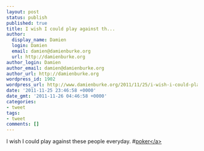 ```yaml
---
layout: post
status: publish
published: true
title: I wish I could play against th...
author:
  display_name: Damien
  login: Damien
  email: damien@damienburke.org
  url: http://damienburke.org
author_login: Damien
author_email: damien@damienburke.org
author_url: http://damienburke.org
wordpress_id: 1902
wordpress_url: http://www.damienburke.org/2011/11/25/i-wish-i-could-play-against-th/
date: '2011-11-25 23:46:58 +0000'
date_gmt: '2011-11-26 04:46:58 +0000'
categories:
- tweet
tags:
- tweet
comments: []
---
```

<p>I wish I could play against these people everyday. #<a href="http:&#47;&#47;search.twitter.com&#47;search?q=%23poker" class="aktt_hashtag">poker<&#47;a></p>
